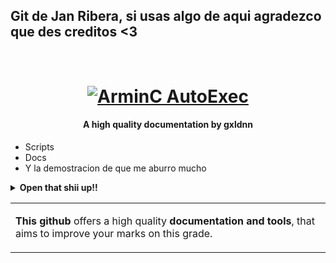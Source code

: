 ## Git de Jan Ribera, si usas algo de aqui agradezco que des creditos <3

<h1 align="center">
  <br>
  <a href="https://github.com/gxldnn/edt/archive/master.zip"><img src="https://media-assets.grailed.com/prd/detail-page/e8e6023691be46a788512e57c24db2df" alt="ArminC AutoExec"></a>
</h1>

<h4 align="center">A high quality documentation by gxldnn</h4>

- Scripts
- Docs
- Y la demostracion de que me aburro mucho

<details>
<summary><b>Open that shii up!!</b></summary>

![Crema de mani](https://www.reddit.com/media?url=https%3A%2F%2Fpreview.redd.it%2Fguys-dont-use-peanut-butter-on-your-face-before-november-v0-zxzx5wjg3w9a1.jpg%3Fwidth%3D320%26crop%3Dsmart%26auto%3Dwebp%26s%3Da2f6a8868d9bcb2950b1acbf8be6fdf5d0422fc9)

</details>

<table>
<tr>
<td>

**This github** offers a high quality **documentation and tools**, that aims to improve your marks on this grade.

</td>
</tr>
</table>

